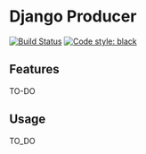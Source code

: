 # Django Producer

[![Build Status](https://img.shields.io/github/workflow/status/kidig/django-producer/CI/main)](https://github.com/kidig/django-producer/actions?query=workflow%3ACI)
[![Code style: black](https://img.shields.io/badge/code%20style-black-000000.svg)](https://github.com/ambv/black)



## Features

TO-DO

## Usage

TO_DO
